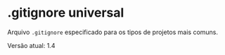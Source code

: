 # .gitignore universal

Arquivo `.gitignore` especificado para os tipos de projetos mais comuns.

Versão atual: 1.4
